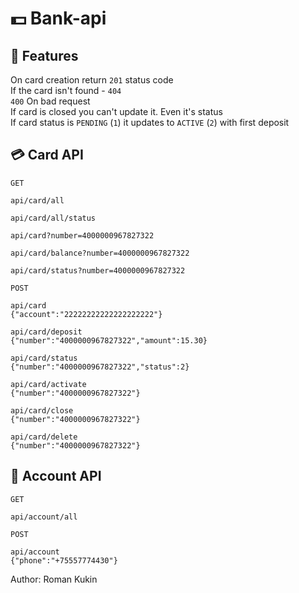 # 💵 Bank-api

## 🍧 Features
On card creation return `201` status code  
If the card isn't found - `404`  
`400` On bad request  
If card is closed you can't update it. Even it's status  
If card status is `PENDING` (`1`) it updates to `ACTIVE` (`2`) with first deposit  

## 💳 Card API
```
GET

api/card/all

api/card/all/status

api/card?number=4000000967827322

api/card/balance?number=4000000967827322

api/card/status?number=4000000967827322
```
```
POST

api/card
{"account":"22222222222222222222"}

api/card/deposit
{"number":"4000000967827322","amount":15.30}

api/card/status
{"number":"4000000967827322","status":2}

api/card/activate
{"number":"4000000967827322"}

api/card/close
{"number":"4000000967827322"}

api/card/delete
{"number":"4000000967827322"}
```

## 🧮 Account API
```
GET

api/account/all
```
```
POST

api/account
{"phone":"+75557774430"}
```

Author: Roman Kukin
